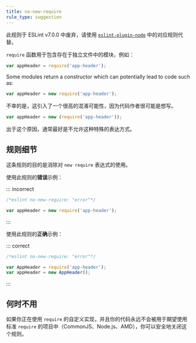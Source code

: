```yaml
---
title: no-new-require
rule_type: suggestion
---
```


此规则于 ESLint v7.0.0 中废弃，请使用 [`eslint-plugin-node`](https://github.com/mysticatea/eslint-plugin-node) 中的对应规则代替。

`require` 函数用于包含存在于独立文件中的模块，例如：

```js
var appHeader = require('app-header');
```

Some modules return a constructor which can potentially lead to code such as:

```js
var appHeader = new require('app-header');
```

不幸的是，这引入了一个很高的混淆可能性，因为代码作者很可能是想写。

```js
var appHeader = new (require('app-header'));
```

出于这个原因，通常最好是不允许这种特殊的表达方式。

## 规则细节

这条规则的目的是消除对 `new require` 表达式的使用。

使用此规则的**错误**示例：

::: incorrect

```js
/*eslint no-new-require: "error"*/

var appHeader = new require('app-header');
```

:::

使用此规则的**正确**示例：

::: correct

```js
/*eslint no-new-require: "error"*/

var AppHeader = require('app-header');
var appHeader = new AppHeader();
```

:::

## 何时不用

如果你正在使用 `require` 的自定义实现，并且你的代码永远不会被用于期望使用标准 `require` 的项目中（CommonJS、Node.js、AMD），你可以安全地关闭这个规则。
